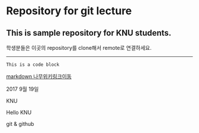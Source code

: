 # Repository for git lecture
## This is sample repository for KNU students.

학생분들은 이곳의 repository를 clone해서 remote로 연결하세요.
***
```
This is a code block
```
[markdown 나무위키링크이동](https://namu.wiki/w/%EB%A7%88%ED%81%AC%EB%8B%A4%EC%9A%B4)

2017 9월 19일

KNU

Hello KNU

git & github
